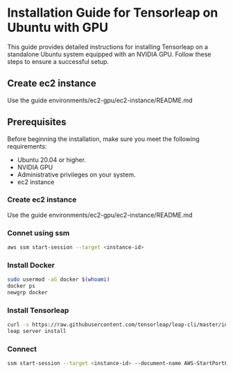 # Installation Guide for Tensorleap on Ubuntu with GPU

This guide provides detailed instructions for installing Tensorleap on a standalone Ubuntu system equipped with an NVIDIA GPU. Follow these steps to ensure a successful setup.

## Create ec2 instance
Use the guide environments/ec2-gpu/ec2-instance/README.md

## Prerequisites

Before beginning the installation, make sure you meet the following requirements:
- Ubuntu 20.04 or higher.
- NVIDIA GPU
- Administrative privileges on your system.
- ec2 instance

### Create ec2 instance
Use the guide environments/ec2-gpu/ec2-instance/README.md

### Connet using ssm
```bash
aws ssm start-session --target <instance-id>
```

### Install Docker
```bash
sudo usermod -aG docker $(whoami)
docker ps
newgrp docker
```


### Install Tensorleap
```bash
curl -s https://raw.githubusercontent.com/tensorleap/leap-cli/master/install.sh | bash
leap server install
```

### Connect
```bash
ssm start-session --target <instance-id> --document-name AWS-StartPortForwardingSession --parameters '{"portNumber":["4589"],"localPortNumber":["4589"]}'
```
